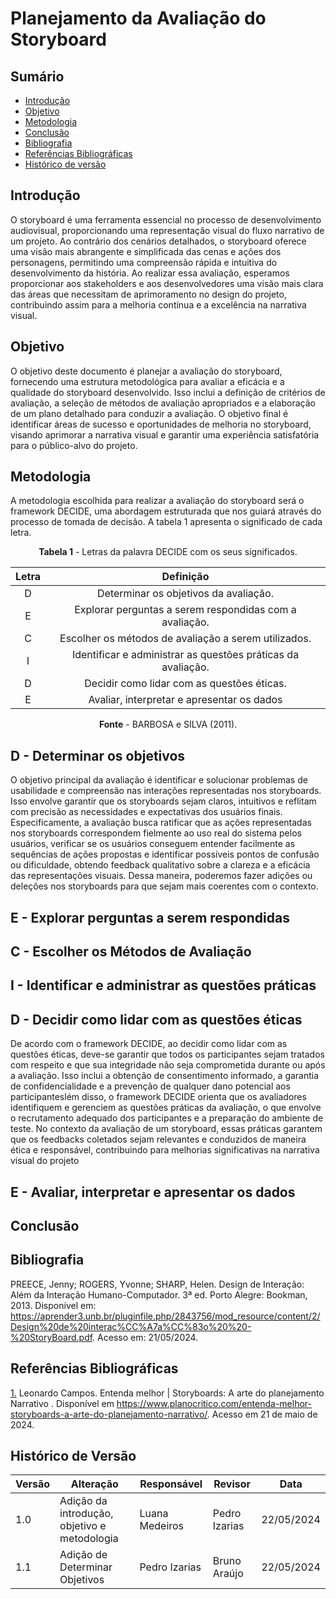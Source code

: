 # Planejamento da Avaliação do Storyboard


## Sumário

* [Introdução](#Introdução)
* [Objetivo](#Objetivo)
* [Metodologia](#Metodologia)
* [Conclusão](#Conclusão)
* [Bibliografia](#Bibliografia)
* [Referências Bibliográficas](#Referências-Bibliográficas)
* [Histórico de versão](#Histórico-de-versão)

## Introdução
O storyboard é uma ferramenta essencial no processo de desenvolvimento audiovisual, proporcionando uma representação visual do fluxo narrativo de um projeto. Ao contrário dos cenários detalhados, o storyboard oferece uma visão mais abrangente e simplificada das cenas e ações dos personagens, permitindo uma compreensão rápida e intuitiva do desenvolvimento da história. Ao realizar essa avaliação, esperamos proporcionar aos stakeholders e aos desenvolvedores uma visão mais clara das áreas que necessitam de aprimoramento no design do projeto, contribuindo assim para a melhoria contínua e a excelência na narrativa visual.

## Objetivo
O objetivo deste documento é planejar a avaliação do storyboard, fornecendo uma estrutura metodológica para avaliar a eficácia e a qualidade do storyboard desenvolvido. Isso inclui a definição de critérios de avaliação, a seleção de métodos de avaliação apropriados e a elaboração de um plano detalhado para conduzir a avaliação. O objetivo final é identificar áreas de sucesso e oportunidades de melhoria no storyboard, visando aprimorar a narrativa visual e garantir uma experiência satisfatória para o público-alvo do projeto.

## Metodologia
A metodologia escolhida para realizar a avaliação do storyboard será o framework DECIDE, uma abordagem estruturada que nos guiará através do processo de tomada de decisão. A tabela 1 apresenta o significado de cada letra.

<center>

**Tabela 1** - Letras da palavra DECIDE com os seus significados.

| Letra |                          Definição                           |
| :---: | :----------------------------------------------------------: |
|   D   |            Determinar os objetivos da avaliação.             |
|   E   |   Explorar perguntas a serem respondidas com a avaliação.    |
|   C   |     Escolher os métodos de avaliação a serem utilizados.     |
|   I   | Identificar e administrar as questões práticas da avaliação. |
|   D   |          Decidir como lidar com as questões éticas.          |
|   E   |          Avaliar, interpretar e apresentar os dados          |

**Fonte** - BARBOSA e SILVA (2011).

</center>

## D -  Determinar os objetivos
O objetivo principal da avaliação é identificar e solucionar problemas de usabilidade e compreensão nas interações representadas nos storyboards. Isso envolve garantir que os storyboards sejam claros, intuitivos e reflitam com precisão as necessidades e expectativas dos usuários finais. Especificamente, a avaliação busca ratificar que as ações representadas nos storyboards correspondem fielmente ao uso real do sistema pelos usuários, verificar se os usuários conseguem entender facilmente as sequências de ações propostas e identificar possíveis pontos de confusão ou dificuldade, obtendo feedback qualitativo sobre a clareza e a eficácia das representações visuais. Dessa maneira, poderemos fazer adições ou deleções nos storyboards para que sejam mais coerentes com o contexto.


## E - Explorar perguntas a serem respondidas

## C - Escolher os Métodos de Avaliação

## I - Identificar e administrar as questões práticas

## D - Decidir como lidar com as questões éticas

De acordo com o framework DECIDE, ao decidir como lidar com as questões éticas, deve-se garantir que todos os participantes sejam tratados com respeito e que sua integridade não seja comprometida durante ou após a avaliação. Isso inclui a obtenção de consentimento informado, a garantia de confidencialidade e a prevenção de qualquer dano potencial aos participantes​​lém disso, o framework DECIDE orienta que os avaliadores identifiquem e gerenciem as questões práticas da avaliação, o que envolve o recrutamento adequado dos participantes e a preparação do ambiente de teste. No contexto da avaliação de um storyboard, essas práticas garantem que os feedbacks coletados sejam relevantes e conduzidos de maneira ética e responsável, contribuindo para melhorias significativas na narrativa visual do projeto

## E -  Avaliar, interpretar e apresentar os dados

## Conclusão

## Bibliografia
PREECE, Jenny; ROGERS, Yvonne; SHARP, Helen. Design de Interação: Além da Interação Humano-Computador. 3ª ed. Porto Alegre: Bookman, 2013. Disponível em: https://aprender3.unb.br/pluginfile.php/2843756/mod_resource/content/2/Design%20de%20interac%CC%A7a%CC%83o%20%20-%20StoryBoard.pdf. Acesso em: 21/05/2024.

## Referências Bibliográficas
<a id="REF1" href="#anchor_1">1.</a> Leonardo Campos. Entenda melhor | Storyboards: A arte do planejamento Narrativo . Disponível em https://www.planocritico.com/entenda-melhor-storyboards-a-arte-do-planejamento-narrativo/. Acesso em 21 de maio de 2024.

## Histórico de Versão

| Versão | Alteração                         | Responsável     | Revisor               | Data       |
| ------ | --------------------------------- | --------------- | --------------------- | ---------- |
| 1.0    | Adição da introdução, objetivo e metodologia | Luana Medeiros | Pedro Izarias           | 22/05/2024 |
| 1.1    | Adição de Determinar Objetivos |  Pedro Izarias |  Bruno Araújo           | 22/05/2024 |

